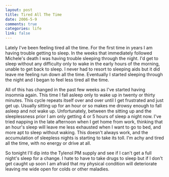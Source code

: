 ```yaml
--- 
layout: post
title: Tired All The Time
date: 2006-5-9
comments: true
categories: life
link: false
---
```

Lately I've been feeling tired all the time. For the first time in years I am having trouble getting to sleep. In the weeks that immediately followed Michele's death I was having trouble sleeping through the night. I'd get to sleep without any difficulty only to wake in the early hours of the morning, unable to get back to sleep. I never had to resort to sleeping aids but it did leave me feeling run down all the time. Eventually I started sleeping through the night and I began to feel less tired all the time.

All of this has changed in the past few weeks as I've started having insomnia again. This time I fall asleep only to wake up in twenty or thirty minutes. This cycle repeats itself over and over until I get frustrated and just get up. Usually sitting up for an hour or so makes me drowsy enough to fall asleep and not wake up. Unfortunately, between the sitting up and the sleeplessness prior I am only getting 4 or 5 hours of sleep a night now. I've tried napping in the late afternoon when I get home from work, thinking that an hour's sleep will leave me less exhausted when I want to go to bed, and more apt to sleep without waking. This doesn't always work, and the accumulation of sleepless nights is starting to take its toll. I'm achy and tired all the time, with no energy or drive at all.

So tonight I'll dip into the Tylenol PM supply and see if I can't get a full night's sleep for a change. I hate to have to take drugs to sleep but if I don't get caught up soon I am afraid that my physical condition will deteriorate leaving me wide open for colds or other maladies.
